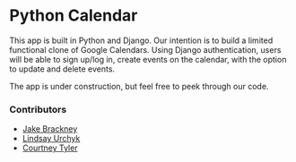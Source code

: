 # Python Calendar

This app is built in Python and Django. Our intention is to build a limited functional clone of Google Calendars. Using Django authentication, users will be able to sign up/log in, create events on the calendar, with the option to update and delete events. 

The app is under construction, but feel free to peek through our code.

### Contributors

- [Jake Brackney](https://github.com/JakeBrackney)
- [Lindsay Urchyk](https://github.com/urchykli)
- [Courtney Tyler](https://github.com/courtneyltyler)

